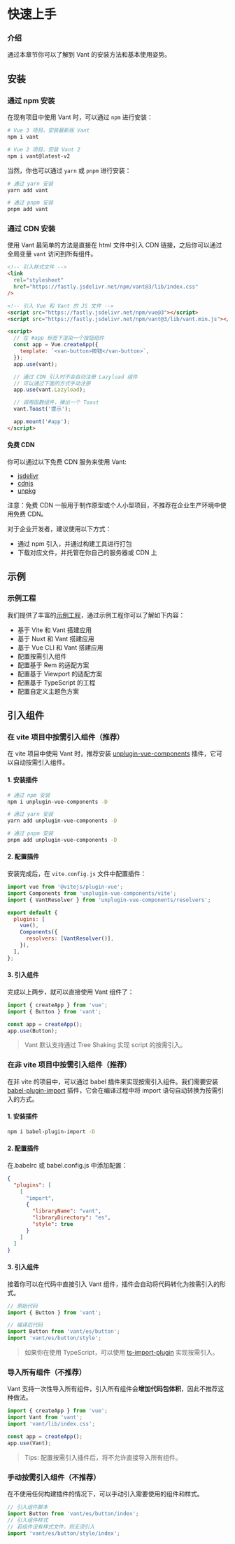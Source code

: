 # 快速上手

### 介绍

通过本章节你可以了解到 Vant 的安装方法和基本使用姿势。

## 安装

### 通过 npm 安装

在现有项目中使用 Vant 时，可以通过 `npm` 进行安装：

```bash
# Vue 3 项目，安装最新版 Vant
npm i vant

# Vue 2 项目，安装 Vant 2
npm i vant@latest-v2
```

当然，你也可以通过 `yarn` 或 `pnpm` 进行安装：

```bash
# 通过 yarn 安装
yarn add vant

# 通过 pnpm 安装
pnpm add vant
```

### 通过 CDN 安装

使用 Vant 最简单的方法是直接在 html 文件中引入 CDN 链接，之后你可以通过全局变量 `vant` 访问到所有组件。

```html
<!-- 引入样式文件 -->
<link
  rel="stylesheet"
  href="https://fastly.jsdelivr.net/npm/vant@3/lib/index.css"
/>

<!-- 引入 Vue 和 Vant 的 JS 文件 -->
<script src="https://fastly.jsdelivr.net/npm/vue@3"></script>
<script src="https://fastly.jsdelivr.net/npm/vant@3/lib/vant.min.js"></script>

<script>
  // 在 #app 标签下渲染一个按钮组件
  const app = Vue.createApp({
    template: `<van-button>按钮</van-button>`,
  });
  app.use(vant);

  // 通过 CDN 引入时不会自动注册 Lazyload 组件
  // 可以通过下面的方式手动注册
  app.use(vant.Lazyload);

  // 调用函数组件，弹出一个 Toast
  vant.Toast('提示');

  app.mount('#app');
</script>
```

#### 免费 CDN

你可以通过以下免费 CDN 服务来使用 Vant:

- [jsdelivr](https://www.jsdelivr.com/package/npm/vant)
- [cdnjs](https://cdnjs.com/libraries/vant)
- [unpkg](https://unpkg.com/)

注意：免费 CDN 一般用于制作原型或个人小型项目，不推荐在企业生产环境中使用免费 CDN。

对于企业开发者，建议使用以下方式：

- 通过 npm 引入，并通过构建工具进行打包
- 下载对应文件，并托管在你自己的服务器或 CDN 上

## 示例

### 示例工程

我们提供了丰富的[示例工程](https://github.com/vant-ui/vant-demo)，通过示例工程你可以了解如下内容：

- 基于 Vite 和 Vant 搭建应用
- 基于 Nuxt 和 Vant 搭建应用
- 基于 Vue CLI 和 Vant 搭建应用
- 配置按需引入组件
- 配置基于 Rem 的适配方案
- 配置基于 Viewport 的适配方案
- 配置基于 TypeScript 的工程
- 配置自定义主题色方案

## 引入组件

### 在 vite 项目中按需引入组件（推荐）

在 vite 项目中使用 Vant 时，推荐安装 [unplugin-vue-components](https://github.com/antfu/unplugin-vue-components) 插件，它可以自动按需引入组件。

#### 1. 安装插件

```bash
# 通过 npm 安装
npm i unplugin-vue-components -D

# 通过 yarn 安装
yarn add unplugin-vue-components -D

# 通过 pnpm 安装
pnpm add unplugin-vue-components -D
```

#### 2. 配置插件

安装完成后，在 `vite.config.js` 文件中配置插件：

```js
import vue from '@vitejs/plugin-vue';
import Components from 'unplugin-vue-components/vite';
import { VantResolver } from 'unplugin-vue-components/resolvers';

export default {
  plugins: [
    vue(),
    Components({
      resolvers: [VantResolver()],
    }),
  ],
};
```

#### 3. 引入组件

完成以上两步，就可以直接使用 Vant 组件了：

```js
import { createApp } from 'vue';
import { Button } from 'vant';

const app = createApp();
app.use(Button);
```

> Vant 默认支持通过 Tree Shaking 实现 script 的按需引入。

### 在非 vite 项目中按需引入组件（推荐）

在非 vite 的项目中，可以通过 babel 插件来实现按需引入组件。我们需要安装 [babel-plugin-import](https://github.com/ant-design/babel-plugin-import) 插件，它会在编译过程中将 import 语句自动转换为按需引入的方式。

#### 1. 安装插件

```bash
npm i babel-plugin-import -D
```

#### 2. 配置插件

在.babelrc 或 babel.config.js 中添加配置：

```json
{
  "plugins": [
    [
      "import",
      {
        "libraryName": "vant",
        "libraryDirectory": "es",
        "style": true
      }
    ]
  ]
}
```

#### 3. 引入组件

接着你可以在代码中直接引入 Vant 组件，插件会自动将代码转化为按需引入的形式。

```js
// 原始代码
import { Button } from 'vant';

// 编译后代码
import Button from 'vant/es/button';
import 'vant/es/button/style';
```

> 如果你在使用 TypeScript，可以使用 [ts-import-plugin](https://github.com/Brooooooklyn/ts-import-plugin) 实现按需引入。

### 导入所有组件（不推荐）

Vant 支持一次性导入所有组件，引入所有组件会**增加代码包体积**，因此不推荐这种做法。

```js
import { createApp } from 'vue';
import Vant from 'vant';
import 'vant/lib/index.css';

const app = createApp();
app.use(Vant);
```

> Tips: 配置按需引入插件后，将不允许直接导入所有组件。

### 手动按需引入组件（不推荐）

在不使用任何构建插件的情况下，可以手动引入需要使用的组件和样式。

```js
// 引入组件脚本
import Button from 'vant/es/button/index';
// 引入组件样式
// 若组件没有样式文件，则无须引入
import 'vant/es/button/style/index';
```
